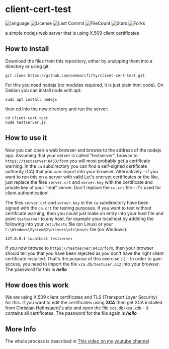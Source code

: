 # client-cert-test

![language](https://img.shields.io/github/languages/top/onemarcfifty/client-cert-test)    ![License](https://img.shields.io/github/license/onemarcfifty/client-cert-test)    ![Last Commit](https://img.shields.io/github/last-commit/onemarcfifty/client-cert-test)     ![FileCount](https://img.shields.io/github/directory-file-count/onemarcfifty/client-cert-test)    ![Stars](https://img.shields.io/github/stars/onemarcfifty/client-cert-test)    ![Forks](https://img.shields.io/github/forks/onemarcfifty/client-cert-test)

a simple nodejs web server that is using X.509 client certificates

## How to install

Download the files from this repository, either by unzipping them into a directory or using git:

    git clone https://github.com/onemarcfifty/client-cert-test.git


For this you need nodejs (no modules required, it is just plain html code). On Debian you can install node with apt:

    sudo apt install nodejs


then cd into the new directory and run the server:

    cd client-cert-test
    node testserver.js

## How to use it

Now you can open a web browser and browse to the address of the nodejs app. Assuming that your server is called "testserver", browse to `https://testserver:8433/form` you will most probably get a certificate warning. In the `ca` subdirectory you can find a self-signed certificate authority (CA) that you can import into your browser. Alternatively - if you want to run this on a server with valid Let's encrypt certificates or the like, just replace the files `server.crt` and `server.key` with the certificate and private key of your "real" server. Don't replace the `ca.crt` file - it's used for client authentication!

The files `server.crt` and `server.key` in the `ca` subdirectory have been signed with the `ca.crt` for testing purposes. If you want to test without certificate warning, then you could just make an entry into your host file and point `testserver` to any host, for example your localhost by addding the following into your `/etc/hosts` file (on Linux) or your `C:\Windows\System32\drivers\etc\hosts` file (on Windows):

    127.0.0.1 localhost testserver

If you now browse to `https://testserver:8433/form`, then your browser should tell you that you have been rejected as you don't have the right client certificate installed. That's the purpose of this exercise ;-) - In order to gain access, you need to import the file `xca.db/testuser.p12` into your browser. The password for this is ***hello*** 

## How does this work

We are using X.509 client certificates and TLS (Transport Layer Security) for this. If you want to edit the certificates using **XCA** then get XCA installed from [Christian Hohnstaedt's site](https://hohnstaedt.de/xca) and open the file `xca.db/xca.xdb` - it contains all certificates. The password for the file again is ***hello***

## More Info

The whole process is described in [This video on my youtube channel](https://www.youtube.com/watch?v=5lYQRuzdZr0)